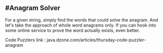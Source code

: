 #Anagram Solver
---

For a given string, simply find the words that could solve the anagram. And let's take the approach of whole word anagrams only. If you can hook into some online service to prove the word actually exists, even better.

Code Puzzlers link : java.dzone.com/articles/thursday-code-puzzler-anagram